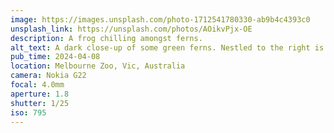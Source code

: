 ```yaml
---
image: https://images.unsplash.com/photo-1712541780330-ab9b4c4393c0
unsplash_link: https://unsplash.com/photos/AOikvPjx-OE
description: A frog chilling amongst ferns.
alt_text: A dark close-up of some green ferns. Nestled to the right is a chill brown frog, being chill.
pub_time: 2024-04-08
location: Melbourne Zoo, Vic, Australia
camera: Nokia G22
focal: 4.0mm
aperture: 1.8
shutter: 1/25
iso: 795
---
```

